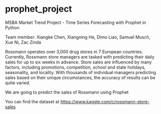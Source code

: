 # prophet_project
MSBA Market Trend Project - 
Time Series Forecasting with Prophet in Python

Team member: Xiangke Chen, Xiangning He, Dimo Liao, Samuel Musch, Xue Ni, Zac Zinda


Rossmann operates over 3,000 drug stores in 7 European countries. Currently, Rossmann store managers are tasked with predicting their daily sales for up to six weeks in advance. Store sales are influenced by many factors, including promotions, competition, school and state holidays, seasonality, and locality. With thousands of individual managers predicting sales based on their unique circumstances, the accuracy of results can be quite varied.

We are going to predict the sales of Rossmann using Prophet



You can find the dataset at 
https://www.kaggle.com/c/rossmann-store-sales